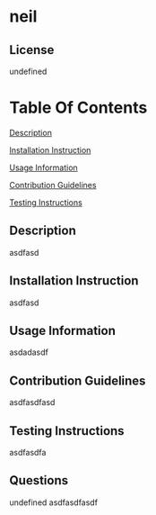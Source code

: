 # neil
  ## License 
  undefined
  # Table Of Contents
  [Description](##Description)

  [Installation Instruction](##Installation-Instruction)

  [Usage Information](##Usage-Information)

  [Contribution Guidelines](##Contribution-Guidelines)

  [Testing Instructions](##Testing-Instructions)


  ## Description
  asdfasd
  ## Installation Instruction
  asdfasd
  ## Usage Information
  asdadasdf
  ## Contribution Guidelines
  asdfasdfasd
  ## Testing Instructions
  asdfasdfa

  ## Questions
  undefined
  asdfasdfasdf
    
